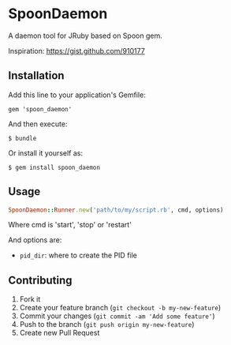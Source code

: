 # SpoonDaemon

A daemon tool for JRuby based on Spoon gem. 

Inspiration: https://gist.github.com/910177

## Installation

Add this line to your application's Gemfile:

    gem 'spoon_daemon'

And then execute:

    $ bundle

Or install it yourself as:

    $ gem install spoon_daemon

## Usage

```ruby
SpoonDaemon::Runner.new('path/to/my/script.rb', cmd, options)
```

Where cmd is 'start', 'stop' or 'restart'

And options are:
 * `pid_dir`: where to create the PID file


## Contributing

1. Fork it
2. Create your feature branch (`git checkout -b my-new-feature`)
3. Commit your changes (`git commit -am 'Add some feature'`)
4. Push to the branch (`git push origin my-new-feature`)
5. Create new Pull Request
